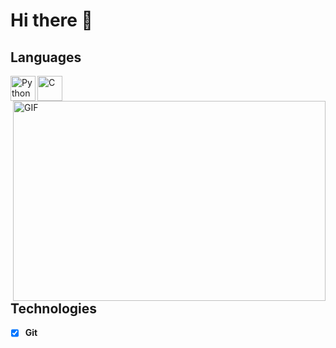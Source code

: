 # Hi there 👋

## Languages

<img align="left" src="https://camo.githubusercontent.com/cdba8457102d60f9871abc8f8c24f4254656fec6181a97fd2bf16954756556ce/68747470733a2f2f73696d706c6569636f6e732e6f72672f69636f6e732f707974686f6e2e737667" alt="Python" height="40px" width="40" data-canonical-src="https://simpleicons.org/icons/python.svg" style="max-width:100%;">

<img align="left" src="https://cdn.iconscout.com/icon/free/png-512/c-programming-569564.png" alt="C" height="40px" data-canonical-src="https://simpleicons.org/icons/c.svg" style="max-width:100%;">


<img align="right" alt="GIF" src="https://github.com/abhisheknaiidu/abhisheknaiidu/raw/master/code.gif?raw=true" width="500" height="320" style="max-width:100%;">

<br />
<br />
<br />



## Technologies
- [x] **Git**


